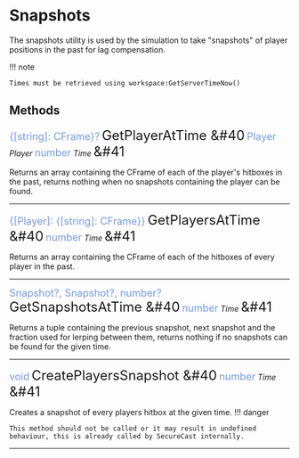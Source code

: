 <style>
    .type {
        color: rgb(115, 154, 226);
        font-size: large
    }
    .method {
        font-size: x-large
    }
</style>

# Snapshots

The snapshots utility is used by the simulation to take "snapshots" of player positions in the past for lag compensation.

!!! note

    Times must be retrieved using workspace:GetServerTimeNow()

## Methods

<span class="type">{[string]: CFrame}?</span>
<span class="method"> GetPlayerAtTime &#40</span>
    <span class="type">Player</span> <i>Player</i>
    <span class="type">number</span> <i>Time</i>
<span class="method">&#41</span>

Returns an array containing the CFrame of each of the player's hitboxes in the past, returns nothing when no snapshots containing the player can be found.

---

<span class="type">{[Player]: {[string]: CFrame}}</span>
<span class="method"> GetPlayersAtTime &#40</span>
    <span class="type">number</span> <i>Time</i>
<span class="method">&#41</span>

Returns an array containing the CFrame of each of the hitboxes of every player in the past.

---

<span class="type">Snapshot?, Snapshot?, number?</span>
<span class="method"> GetSnapshotsAtTime &#40</span>
    <span class="type">number</span> <i>Time</i>
<span class="method">&#41</span>

Returns a tuple containing the previous snapshot, next snapshot and the fraction used for lerping between them, returns nothing if no snapshots can be found for the given time.

---

<span class="type">void</span>
<span class="method"> CreatePlayersSnapshot &#40</span>
    <span class="type">number</span> <i>Time</i>
<span class="method">&#41</span>

Creates a snapshot of every players hitbox at the given time.
!!! danger

    This method should not be called or it may result in undefined behaviour, this is already called by SecureCast internally.

---